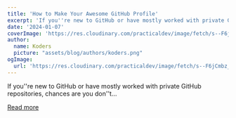 ```yaml
---
title: 'How to Make Your Awesome GitHub Profile'
excerpt: 'If you''re new to GitHub or have mostly worked with private GitHub repositories, chances are you don''t...'
date: '2024-01-07'
coverImage: 'https://res.cloudinary.com/practicaldev/image/fetch/s--F6jCmbz_--/c_imagga_scale,f_auto,fl_progressive,h_420,q_auto,w_1000/https://dev-to-uploads.s3.amazonaws.com/uploads/articles/zbyro9f39xdeowboserg.png'
author:
  name: Koders
  picture: "assets/blog/authors/koders.png"
ogImage:
  url: 'https://res.cloudinary.com/practicaldev/image/fetch/s--F6jCmbz_--/c_imagga_scale,f_auto,fl_progressive,h_420,q_auto,w_1000/https://dev-to-uploads.s3.amazonaws.com/uploads/articles/zbyro9f39xdeowboserg.png'
---
```


If you''re new to GitHub or have mostly worked with private GitHub repositories, chances are you don''t...

[Read more](https://dev.to/kshyun28/how-to-make-your-awesome-github-profile-hog)

